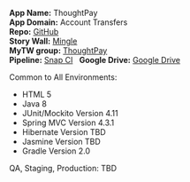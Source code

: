 **App Name:**	ThoughtPay  
**App Domain:**	Account Transfers  
**Repo:**           [GitHub](https://github.com/ThoughtPay/thoughtpay)  
**Story Wall:**	[Mingle](https://internal.mingle-staging.thoughtworks.com/projects/thoughtpay/overview)   
**MyTW group:**	[ThoughtPay](https://thoughtworks.jiveon.com/groups/thoughtpay/)  
**Pipeline:**	[Snap CI](https://app.snap-ci.com/ThoughtPay/thoughtpay/branch/master)  
**Google Drive:**	[Google Drive](https://drive.google.com/drive/folders/0BxGBBBITrCfjZnl1VloweEJmQ1k?usp=sharing)    



Common to All Environments:  
  * HTML 5
  * Java 8
  * JUnit/Mockito Version 4.11
  * Spring MVC Version 4.3.1
  * Hibernate Version TBD
  * Jasmine Version TBD
  * Gradle Version 2.0


QA, Staging, Production:  TBD
  
